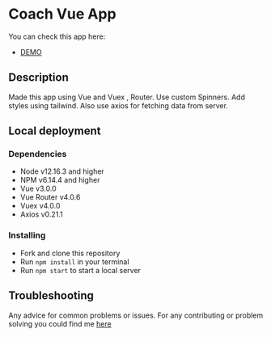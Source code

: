 
# Coach Vue App

You can check this app here:

* [DEMO](https://vibrant-banach-3e99ca.netlify.app/coaches)

## Description

Made this app using Vue and Vuex , Router. Use custom Spinners. Add  styles using tailwind. Also use axios for fetching data from server.

## Local deployment

### Dependencies

* Node v12.16.3 and higher
* NPM v6.14.4 and higher
* Vue v3.0.0
* Vue Router v4.0.6
* Vuex v4.0.0
* Axios v0.21.1

### Installing

* Fork and clone this repository
* Run `npm install` in your terminal
* Run `npm start` to start a local server

## Troubleshooting

Any advice for common problems or issues. For any contributing or problem solving you could find me [here](https://www.linkedin.com/in/bohdan-dobak-6a31a7198/)




